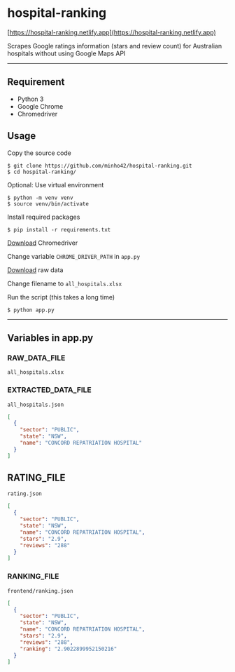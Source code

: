 # hospital-ranking

[https://hospital-ranking.netlify.app](https://hospital-ranking.netlify.app)

Scrapes Google ratings information (stars and review count) for Australian hospitals without using Google Maps API

----

## Requirement

- Python 3
- Google Chrome
- Chromedriver


## Usage

Copy the source code

```shell
$ git clone https://github.com/minho42/hospital-ranking.git
$ cd hospital-ranking/
```

Optional: Use virtual environment

```shell
$ python -m venv venv
$ source venv/bin/activate
```

Install required packages

```shell
$ pip install -r requirements.txt
```

[Download](https://chromedriver.chromium.org/downloads) Chromedriver

Change variable `CHROME_DRIVER_PATH` in `app.py`


[Download](https://www1.health.gov.au/internet/main/publishing.nsf/Content/hospitals2.htm) raw data


Change filename to `all_hospitals.xlsx`

Run the script (this takes a long time)
```
$ python app.py
```

----

## Variables in app.py
### RAW_DATA_FILE

`all_hospitals.xlsx`

### EXTRACTED_DATA_FILE

`all_hospitals.json`

```json
[
  {
    "sector": "PUBLIC",
    "state": "NSW",
    "name": "CONCORD REPATRIATION HOSPITAL"
  }
]
```

## RATING_FILE

`rating.json`

```json
[
  {
    "sector": "PUBLIC",
    "state": "NSW",
    "name": "CONCORD REPATRIATION HOSPITAL",
    "stars": "2.9",
    "reviews": "288"
  }
]
```

### RANKING_FILE

`frontend/ranking.json`

```json
[
  {
    "sector": "PUBLIC",
    "state": "NSW",
    "name": "CONCORD REPATRIATION HOSPITAL",
    "stars": "2.9",
    "reviews": "288",
    "ranking": "2.9022899952150216"
  }
]
```

